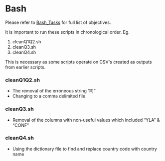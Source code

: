 # Bash

Please refer to [Bash_Tasks](https://github.com/JasonBallantyne/BigData/blob/main/1.Bash/Bash_Tasks.pdf) for full list of objectives.

It is important to run these scripts in chronological order.
Eg.
1. cleanQ1Q2.sh
2. cleanQ3.sh
3. cleanQ4.sh

This is necessary as some scripts operate on CSV's created as outputs from earlier scripts.


### cleanQ1Q2.sh
- The removal of the erroneous string ”#]”
- Changing to a comma delimited file

### cleanQ3.sh
- Removal of the columns with non-useful values which included “YLA” & “CONF”

### cleanQ4.sh
- Using the dictionary file to find and replace country code with country name
